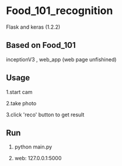 # Food_101_recognition
Flask and keras (1.2.2)

## Based on Food_101
inceptionV3 , web_app (web page unfishined)

## Usage
1.start cam

2.take photo

3.click 'reco' button to get result
## Run
1. python main.py

2. web: 127.0.0.1:5000
